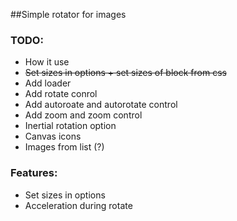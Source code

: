 ##Simple rotator for images

### TODO:
* How it use
* <del>Set sizes in options + set sizes of block from css</del>
* Add loader
* Add rotate conrol
* Add autoroate and autorotate control
* Add zoom and zoom control
* Inertial rotation option
* Canvas icons
* Images from list (?)

### Features:
* Set sizes in options
* Acceleration during rotate